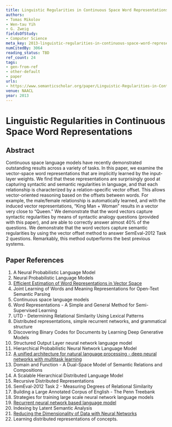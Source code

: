 ```yaml
---
title: Linguistic Regularities in Continuous Space Word Representations
authors:
- Tomas Mikolov
- Wen-tau Yih
- G. Zweig
fieldsOfStudy:
- Computer Science
meta_key: 2013-linguistic-regularities-in-continuous-space-word-representations
numCitedBy: 3064
reading_status: TBD
ref_count: 24
tags:
- gen-from-ref
- other-default
- paper
urls:
- https://www.semanticscholar.org/paper/Linguistic-Regularities-in-Continuous-Space-Word-Mikolov-Yih/c4fd9c86b2b41df51a6fe212406dda81b1997fd4?sort=total-citations
venue: NAACL
year: 2013
---
```


# Linguistic Regularities in Continuous Space Word Representations

## Abstract

Continuous space language models have recently demonstrated outstanding results across a variety of tasks. In this paper, we examine the vector-space word representations that are implicitly learned by the input-layer weights. We find that these representations are surprisingly good at capturing syntactic and semantic regularities in language, and that each relationship is characterized by a relation-specific vector offset. This allows vector-oriented reasoning based on the offsets between words. For example, the male/female relationship is automatically learned, and with the induced vector representations, “King Man + Woman” results in a vector very close to “Queen.” We demonstrate that the word vectors capture syntactic regularities by means of syntactic analogy questions (provided with this paper), and are able to correctly answer almost 40% of the questions. We demonstrate that the word vectors capture semantic regularities by using the vector offset method to answer SemEval-2012 Task 2 questions. Remarkably, this method outperforms the best previous systems.

## Paper References

1. A Neural Probabilistic Language Model
2. Neural Probabilistic Language Models
3. [Efficient Estimation of Word Representations in Vector Space](2013-efficient-estimation-of-word-representations-in-vector-space)
4. Joint Learning of Words and Meaning Representations for Open-Text Semantic Parsing
5. Continuous space language models
6. Word Representations - A Simple and General Method for Semi-Supervised Learning
7. UTD - Determining Relational Similarity Using Lexical Patterns
8. Distributed representations, simple recurrent networks, and grammatical structure
9. Discovering Binary Codes for Documents by Learning Deep Generative Models
10. Structured Output Layer neural network language model
11. Hierarchical Probabilistic Neural Network Language Model
12. [A unified architecture for natural language processing - deep neural networks with multitask learning](2008-a-unified-architecture-for-natural-language-processing-deep-neural-networks-with-multitask-learning)
13. Domain and Function - A Dual-Space Model of Semantic Relations and Compositions
14. A Scalable Hierarchical Distributed Language Model
15. Recursive Distributed Representations
16. SemEval-2012 Task 2 - Measuring Degrees of Relational Similarity
17. Building a Large Annotated Corpus of English - The Penn Treebank
18. Strategies for training large scale neural network language models
19. [Recurrent neural network based language model](2010-recurrent-neural-network-based-language-model)
20. Indexing by Latent Semantic Analysis
21. [Reducing the Dimensionality of Data with Neural Networks](2006-reducing-the-dimensionality-of-data-with-neural-networks)
22. Learning distributed representations of concepts.
